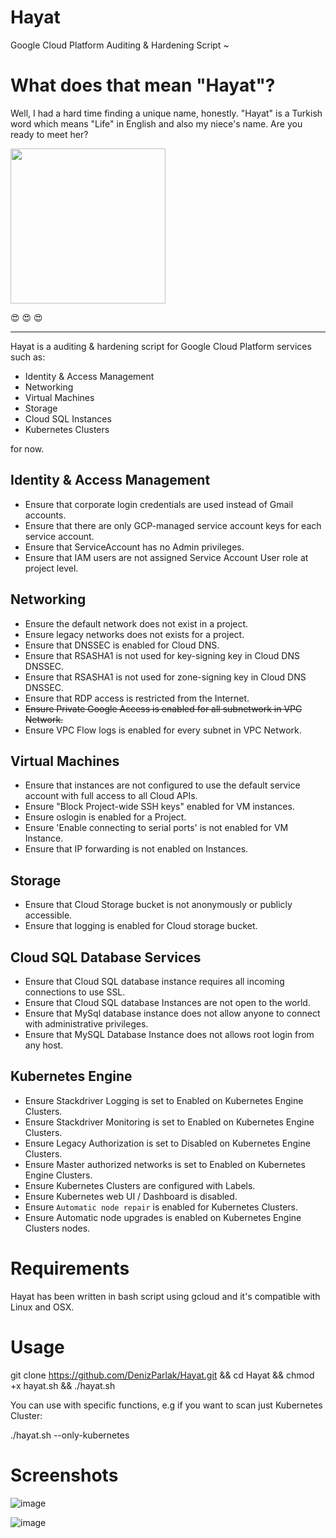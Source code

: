 # Hayat

Google Cloud Platform Auditing &amp; Hardening Script ~


# What does that mean "Hayat"?

Well, I had a hard time finding a unique name, honestly. "Hayat" is a Turkish word which means "Life" in English and also my niece's name. Are you ready to meet her?

<img src="https://github.com/DenizParlak/hayat/blob/master/hayat1.jpg" width="248">

😍 😍 😍

----------------------------------------------------------------------------------------------------------------------------

Hayat is a auditing & hardening script for Google Cloud Platform services such as:

- Identity & Access Management
- Networking
- Virtual Machines
- Storage
- Cloud SQL Instances
- Kubernetes Clusters

for now.

## Identity & Access Management
- Ensure that corporate login credentials are used instead of Gmail accounts.
- Ensure that there are only GCP-managed service account keys for each service account.
- Ensure that ServiceAccount has no Admin privileges.
- Ensure that IAM users are not assigned Service Account User role at project level.

## Networking
- Ensure the default network does not exist in a project.
- Ensure legacy networks does not exists for a project.
- Ensure that DNSSEC is enabled for Cloud DNS.
- Ensure that RSASHA1 is not used for key-signing key in Cloud DNS DNSSEC.
- Ensure that RSASHA1 is not used for zone-signing key in Cloud DNS DNSSEC.
- Ensure that RDP access is restricted from the Internet.
- ~~Ensure Private Google Access is enabled for all subnetwork in VPC Network.~~
- Ensure VPC Flow logs is enabled for every subnet in VPC Network.

## Virtual Machines
- Ensure that instances are not configured to use the default service account with full access to all Cloud APIs.
- Ensure "Block Project-wide SSH keys" enabled for VM instances.
- Ensure oslogin is enabled for a Project.
- Ensure 'Enable connecting to serial ports' is not enabled for VM Instance.
- Ensure that IP forwarding is not enabled on Instances.

## Storage
- Ensure that Cloud Storage bucket is not anonymously or publicly accessible.
- Ensure that logging is enabled for Cloud storage bucket.

## Cloud SQL Database Services
- Ensure that Cloud SQL database instance requires all incoming connections to use SSL.
- Ensure that Cloud SQL database Instances are not open to the world.
- Ensure that MySql database instance does not allow anyone to connect with administrative privileges.
- Ensure that MySQL Database Instance does not allows root login from any host.

## Kubernetes Engine
- Ensure Stackdriver Logging is set to Enabled on Kubernetes Engine Clusters.
- Ensure Stackdriver Monitoring is set to Enabled on Kubernetes Engine Clusters.
- Ensure Legacy Authorization is set to Disabled on Kubernetes Engine Clusters.
- Ensure Master authorized networks is set to Enabled on Kubernetes Engine Clusters.
- Ensure Kubernetes Clusters are configured with Labels.
- Ensure Kubernetes web UI / Dashboard is disabled.
- Ensure `Automatic node repair` is enabled for Kubernetes Clusters.
- Ensure Automatic node upgrades is enabled on Kubernetes Engine Clusters nodes.

# Requirements

Hayat has been written in bash script using gcloud and it's compatible with Linux and OSX.

# Usage

git clone https://github.com/DenizParlak/Hayat.git && cd Hayat && chmod +x hayat.sh && ./hayat.sh

You can use with specific functions, e.g if you want to scan just Kubernetes Cluster:

./hayat.sh --only-kubernetes

# Screenshots

![image](https://github.com/DenizParlak/hayat/blob/master/h1.jpg)

![image](https://github.com/DenizParlak/hayat/blob/master/h2.jpg)

